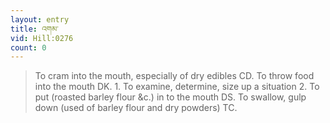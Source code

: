 ```yaml
---
layout: entry
title: འགམ་
vid: Hill:0276
count: 0
---
```

> To cram into the mouth, especially of dry edibles CD\. To throw food into the mouth DK\. 1\. To examine, determine, size up a situation 2\. To put (roasted barley flour &c\.) in to the mouth DS\. To swallow, gulp down (used of barley flour and dry powders) TC\.


